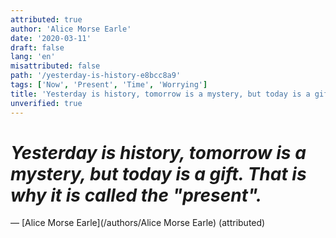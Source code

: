 ```yaml
---
attributed: true
author: 'Alice Morse Earle'
date: '2020-03-11'
draft: false
lang: 'en'
misattributed: false
path: '/yesterday-is-history-e8bcc8a9'
tags: ['Now', 'Present', 'Time', 'Worrying']
title: 'Yesterday is history, tomorrow is a mystery, but today is a gift. That is why it is called the "present".'
unverified: true
---
```


# *Yesterday is history, tomorrow is a mystery, but today is a gift. That is why it is called the "present".*

&mdash; [Alice Morse Earle](/authors/Alice Morse Earle) (attributed)
